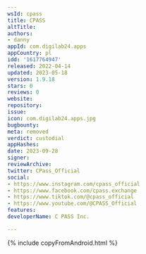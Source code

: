 ```yaml
---
wsId: cpass
title: CPASS
altTitle: 
authors:
- danny
appId: com.digilab24.apps
appCountry: pl
idd: '1617764947'
released: 2022-04-14
updated: 2023-05-18
version: 1.9.18
stars: 0
reviews: 0
website: 
repository: 
issue: 
icon: com.digilab24.apps.jpg
bugbounty: 
meta: removed
verdict: custodial
appHashes: 
date: 2023-09-28
signer: 
reviewArchive: 
twitter: CPass_Official
social:
- https://www.instagram.com/cpass_official
- https://www.facebook.com/cpass.exchange
- https://www.tiktok.com/@cpass_official
- https://www.youtube.com/@CPASS_Official
features: 
developerName: C PASS Inc.

---
```


{% include copyFromAndroid.html %}
